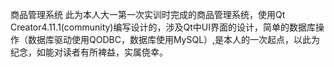 商品管理系统
此为本人大一第一次实训时完成的商品管理系统，使用Qt Creator4.11.1(community)编写设计的，涉及Qt中UI界面的设计，简单的数据库操作（数据库驱动使用QODBC，数据库使用MySQL）,是本人的一次起点，以此为纪念，如能对读者有所裨益，实属侥幸。
